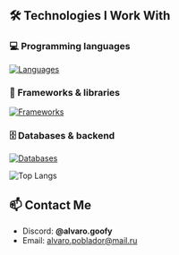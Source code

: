 ## 🛠 Technologies I Work With  

### 💻 Programming languages  
[![Languages](https://skillicons.dev/icons?i=html,css,js,ts,py,cpp,java,rust)](https://skillicons.dev)  

### 🚀 Frameworks & libraries  
[![Frameworks](https://skillicons.dev/icons?i=react,next,discordjs,tauri)](https://skillicons.dev)  

### 🗄️ Databases & backend  
[![Databases](https://skillicons.dev/icons?i=mongo,sqlite,nodejs)](https://skillicons.dev)  

![Top Langs](https://github-readme-stats-git-masterrstaa-rickstaa.vercel.app/api/top-langs/?username=alvaroelpob&layout=compact)  

## 📫 Contact Me  
- Discord: **@alvaro.goofy**  
- Email: [alvaro.poblador@mail.ru](mailto:alvaro.poblador@mail.ru)  
